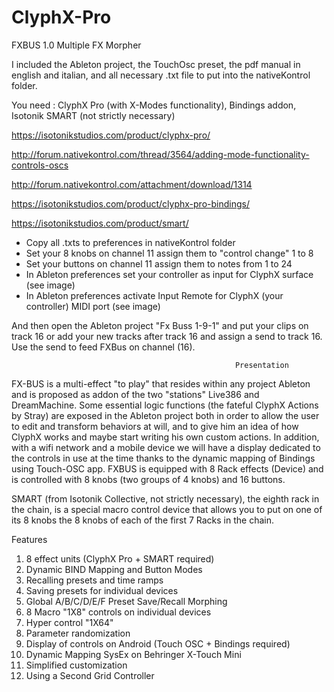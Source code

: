 # ClyphX-Pro

FXBUS 1.0 Multiple FX Morpher

I included the Ableton project, the TouchOsc preset, the pdf manual in english and italian, and all necessary .txt file to put into the nativeKontrol folder.

You need :
ClyphX Pro (with X-Modes functionality), 
Bindings addon, 
Isotonik SMART (not strictly necessary)

https://isotonikstudios.com/product/clyphx-pro/

http://forum.nativekontrol.com/thread/3564/adding-mode-functionality-controls-oscs 

http://forum.nativekontrol.com/attachment/download/1314

https://isotonikstudios.com/product/clyphx-pro-bindings/

https://isotonikstudios.com/product/smart/


- Copy all .txts to preferences in nativeKontrol folder
- Set your 8 knobs on channel 11 assign them to "control change" 1 to 8 
- Set your buttons on channel 11 assign them to notes from 1 to 24
- In Ableton preferences set your controller as input for ClyphX surface (see image)
- In Ableton preferences activate Input Remote for ClyphX (your controller) MIDI port (see image)


And then open the Ableton project "Fx Buss 1-9-1" and put your clips on track 16 or add your new tracks after track 16 and assign a send to track 16. Use the send to feed FXBus on channel (16).

                                                      Presentation 
                                                      
FX-BUS is a multi-effect "to play" that resides within any project Ableton and is proposed as addon of the two "stations" Live386 and DreamMachine.
Some essential logic functions (the fateful ClyphX Actions by Stray) are exposed in the Ableton project both in order to allow the user to edit and transform behaviors at will, and to give him an idea of how ClyphX works and maybe start writing his own custom actions.
In addition, with a wifi network and a mobile device we will have a display dedicated to the controls in use at the time thanks to the dynamic mapping of Bindings using Touch-OSC app.
FXBUS is equipped with 8 Rack effects (Device) and is controlled with 8 knobs (two groups of 4 knobs) and 16 buttons.

SMART (from Isotonik Collective, not strictly necessary), the eighth rack in the chain, is a special macro control device that allows you to put on one of its 8 knobs the 8 knobs of each of the first 7 Racks in the chain. 

Features
1. 8 effect units (ClyphX Pro + SMART required)
2. Dynamic BIND Mapping and Button Modes
3. Recalling presets and time ramps
4. Saving presets for individual devices
5. Global A/B/C/D/E/F Preset Save/Recall Morphing
6. 8 Macro "1X8" controls on individual devices
7. Hyper control "1X64"
8. Parameter randomization
9. Display of controls on Android (Touch OSC + Bindings required)
10. Dynamic Mapping SysEx on Behringer X-Touch Mini
11. Simplified customization
12. Using a Second Grid Controller
